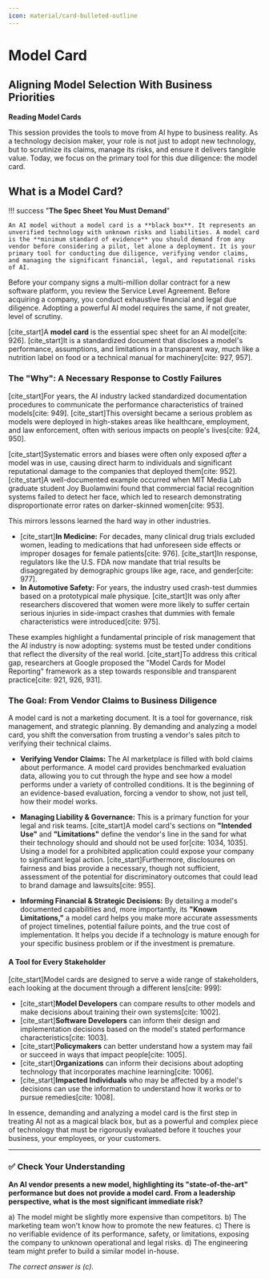 ```yaml
---
icon: material/card-bulleted-outline
---
```

# Model Card

## Aligning Model Selection With Business Priorities
**Reading Model Cards**

This session provides the tools to move from AI hype to business reality. As a technology decision maker, your role is not just to adopt new technology, but to scrutinize its claims, manage its risks, and ensure it delivers tangible value. Today, we focus on the primary tool for this due diligence: the model card.

## What is a Model Card?

!!! success "**The Spec Sheet You Must Demand**"

    An AI model without a model card is a **black box**. It represents an unverified technology with unknown risks and liabilities. A model card is the **minimum standard of evidence** you should demand from any vendor before considering a pilot, let alone a deployment. It is your primary tool for conducting due diligence, verifying vendor claims, and managing the significant financial, legal, and reputational risks of AI.


Before your company signs a multi-million dollar contract for a new software platform, you review the Service Level Agreement. Before acquiring a company, you conduct exhaustive financial and legal due diligence. Adopting a powerful AI model requires the same, if not greater, level of scrutiny.

[cite_start]A **model card** is the essential spec sheet for an AI model[cite: 926]. [cite_start]It is a standardized document that discloses a model's performance, assumptions, and limitations in a transparent way, much like a nutrition label on food or a technical manual for machinery[cite: 927, 957].

### **The "Why": A Necessary Response to Costly Failures**

[cite_start]For years, the AI industry lacked standardized documentation procedures to communicate the performance characteristics of trained models[cite: 949]. [cite_start]This oversight became a serious problem as models were deployed in high-stakes areas like healthcare, employment, and law enforcement, often with serious impacts on people's lives[cite: 924, 950].

[cite_start]Systematic errors and biases were often only exposed *after* a model was in use, causing direct harm to individuals and significant reputational damage to the companies that deployed them[cite: 952]. [cite_start]A well-documented example occurred when MIT Media Lab graduate student Joy Buolamwini found that commercial facial recognition systems failed to detect her face, which led to research demonstrating disproportionate error rates on darker-skinned women[cite: 953].

This mirrors lessons learned the hard way in other industries.
* [cite_start]**In Medicine:** For decades, many clinical drug trials excluded women, leading to medications that had unforeseen side effects or improper dosages for female patients[cite: 976]. [cite_start]In response, regulators like the U.S. FDA now mandate that trial results be disaggregated by demographic groups like age, race, and gender[cite: 977].
* **In Automotive Safety:** For years, the industry used crash-test dummies based on a prototypical male physique. [cite_start]It was only after researchers discovered that women were more likely to suffer certain serious injuries in side-impact crashes that dummies with female characteristics were introduced[cite: 975].

These examples highlight a fundamental principle of risk management that the AI industry is now adopting: systems must be tested under conditions that reflect the diversity of the real world. [cite_start]To address this critical gap, researchers at Google proposed the "Model Cards for Model Reporting" framework as a step towards responsible and transparent practice[cite: 921, 926, 931].

### **The Goal: From Vendor Claims to Business Diligence**

A model card is not a marketing document. It is a tool for governance, risk management, and strategic planning. By demanding and analyzing a model card, you shift the conversation from trusting a vendor's sales pitch to verifying their technical claims.

* **Verifying Vendor Claims:** The AI marketplace is filled with bold claims about performance. A model card provides benchmarked evaluation data, allowing you to cut through the hype and see how a model performs under a variety of controlled conditions. It is the beginning of an evidence-based evaluation, forcing a vendor to show, not just tell, how their model works.

* **Managing Liability & Governance:** This is a primary function for your legal and risk teams. [cite_start]A model card's sections on **"Intended Use"** and **"Limitations"** define the vendor's line in the sand for what their technology should and should not be used for[cite: 1034, 1035]. Using a model for a prohibited application could expose your company to significant legal action. [cite_start]Furthermore, disclosures on fairness and bias provide a necessary, though not sufficient, assessment of the potential for discriminatory outcomes that could lead to brand damage and lawsuits[cite: 955].

* **Informing Financial & Strategic Decisions:** By detailing a model's documented capabilities and, more importantly, its **"Known Limitations,"** a model card helps you make more accurate assessments of project timelines, potential failure points, and the true cost of implementation. It helps you decide if a technology is mature enough for your specific business problem or if the investment is premature.

#### A Tool for Every Stakeholder

[cite_start]Model cards are designed to serve a wide range of stakeholders, each looking at the document through a different lens[cite: 999]:
* [cite_start]**Model Developers** can compare results to other models and make decisions about training their own systems[cite: 1002].
* [cite_start]**Software Developers** can inform their design and implementation decisions based on the model's stated performance characteristics[cite: 1003].
* [cite_start]**Policymakers** can better understand how a system may fail or succeed in ways that impact people[cite: 1005].
* [cite_start]**Organizations** can inform their decisions about adopting technology that incorporates machine learning[cite: 1006].
* [cite_start]**Impacted Individuals** who may be affected by a model's decisions can use the information to understand how it works or to pursue remedies[cite: 1008].

In essence, demanding and analyzing a model card is the first step in treating AI not as a magical black box, but as a powerful and complex piece of technology that must be rigorously evaluated before it touches your business, your employees, or your customers.

***
### ✅ **Check Your Understanding**

**An AI vendor presents a new model, highlighting its "state-of-the-art" performance but does not provide a model card. From a leadership perspective, what is the most significant immediate risk?**

a) The model might be slightly more expensive than competitors.
b) The marketing team won't know how to promote the new features.
c) There is no verifiable evidence of its performance, safety, or limitations, exposing the company to unknown operational and legal risks.
d) The engineering team might prefer to build a similar model in-house.

*The correct answer is (c).*